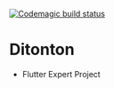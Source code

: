 [![Codemagic build status](https://api.codemagic.io/apps/6186803af780e4c35c54aa93/default-workflow/status_badge.svg)](https://codemagic.io/apps/6186803af780e4c35c54aa93/default-workflow/latest_build)

# Ditonton
- Flutter Expert Project